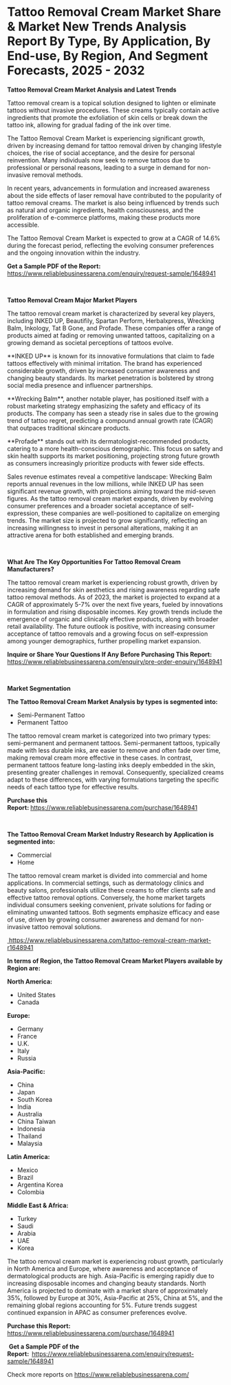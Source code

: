 <p><h1>Tattoo Removal Cream Market Share & Market New Trends Analysis Report By Type, By Application, By End-use, By Region, And Segment Forecasts, 2025 - 2032</h1></p><p><strong>Tattoo Removal Cream Market Analysis and Latest Trends</strong></p>
<p><p>Tattoo removal cream is a topical solution designed to lighten or eliminate tattoos without invasive procedures. These creams typically contain active ingredients that promote the exfoliation of skin cells or break down the tattoo ink, allowing for gradual fading of the ink over time. </p><p>The Tattoo Removal Cream Market is experiencing significant growth, driven by increasing demand for tattoo removal driven by changing lifestyle choices, the rise of social acceptance, and the desire for personal reinvention. Many individuals now seek to remove tattoos due to professional or personal reasons, leading to a surge in demand for non-invasive removal methods. </p><p>In recent years, advancements in formulation and increased awareness about the side effects of laser removal have contributed to the popularity of tattoo removal creams. The market is also being influenced by trends such as natural and organic ingredients, health consciousness, and the proliferation of e-commerce platforms, making these products more accessible. </p><p>The Tattoo Removal Cream Market is expected to grow at a CAGR of 14.6% during the forecast period, reflecting the evolving consumer preferences and the ongoing innovation within the industry.</p></p>
<p><strong>Get a Sample PDF of the Report:&nbsp;</strong> <a href="https://www.reliablebusinessarena.com/enquiry/request-sample/1648941?utm_campaign=2647&utm_medium=2&utm_source=Github&utm_content=ia&utm_term=04042025&utm_id=tattoo-removal-cream">https://www.reliablebusinessarena.com/enquiry/request-sample/1648941</a></p>
<p>&nbsp;</p>
<p><strong>Tattoo Removal Cream Major Market Players</strong></p>
<p><p>The tattoo removal cream market is characterized by several key players, including INKED UP, Beautifily, Spartan Perform, Herbalxpress, Wrecking Balm, Inkology, Tat B Gone, and Profade. These companies offer a range of products aimed at fading or removing unwanted tattoos, capitalizing on a growing demand as societal perceptions of tattoos evolve.</p><p>**INKED UP** is known for its innovative formulations that claim to fade tattoos effectively with minimal irritation. The brand has experienced considerable growth, driven by increased consumer awareness and changing beauty standards. Its market penetration is bolstered by strong social media presence and influencer partnerships.</p><p>**Wrecking Balm**, another notable player, has positioned itself with a robust marketing strategy emphasizing the safety and efficacy of its products. The company has seen a steady rise in sales due to the growing trend of tattoo regret, predicting a compound annual growth rate (CAGR) that outpaces traditional skincare products.</p><p>**Profade** stands out with its dermatologist-recommended products, catering to a more health-conscious demographic. This focus on safety and skin health supports its market positioning, projecting strong future growth as consumers increasingly prioritize products with fewer side effects.</p><p>Sales revenue estimates reveal a competitive landscape: Wrecking Balm reports annual revenues in the low millions, while INKED UP has seen significant revenue growth, with projections aiming toward the mid-seven figures. As the tattoo removal cream market expands, driven by evolving consumer preferences and a broader societal acceptance of self-expression, these companies are well-positioned to capitalize on emerging trends. The market size is projected to grow significantly, reflecting an increasing willingness to invest in personal alterations, making it an attractive arena for both established and emerging brands.</p></p>
<p>&nbsp;</p>
<p><strong>What Are The Key Opportunities For Tattoo Removal Cream Manufacturers?</strong></p>
<p><p>The tattoo removal cream market is experiencing robust growth, driven by increasing demand for skin aesthetics and rising awareness regarding safe tattoo removal methods. As of 2023, the market is projected to expand at a CAGR of approximately 5-7% over the next five years, fueled by innovations in formulation and rising disposable incomes. Key growth trends include the emergence of organic and clinically effective products, along with broader retail availability. The future outlook is positive, with increasing consumer acceptance of tattoo removals and a growing focus on self-expression among younger demographics, further propelling market expansion.</p></p>
<p><strong>Inquire or Share Your Questions If Any Before Purchasing This Report:</strong> <a href="https://www.reliablebusinessarena.com/enquiry/pre-order-enquiry/1648941?utm_campaign=2647&utm_medium=2&utm_source=Github&utm_content=ia&utm_term=04042025&utm_id=tattoo-removal-cream">https://www.reliablebusinessarena.com/enquiry/pre-order-enquiry/1648941</a></p>
<p>&nbsp;</p>
<p><strong>Market Segmentation</strong></p>
<p><strong>The Tattoo Removal Cream Market Analysis by types is segmented into:</strong></p>
<p><ul><li>Semi-Permanent Tattoo</li><li>Permanent Tattoo</li></ul></p>
<p><p>The tattoo removal cream market is categorized into two primary types: semi-permanent and permanent tattoos. Semi-permanent tattoos, typically made with less durable inks, are easier to remove and often fade over time, making removal cream more effective in these cases. In contrast, permanent tattoos feature long-lasting inks deeply embedded in the skin, presenting greater challenges in removal. Consequently, specialized creams adapt to these differences, with varying formulations targeting the specific needs of each tattoo type for effective results.</p></p>
<p><strong>Purchase this Report:&nbsp;</strong><a href="https://www.reliablebusinessarena.com/purchase/1648941?utm_campaign=2647&utm_medium=2&utm_source=Github&utm_content=ia&utm_term=04042025&utm_id=tattoo-removal-cream">https://www.reliablebusinessarena.com/purchase/1648941</a></p>
<p>&nbsp;</p>
<p><strong>The Tattoo Removal Cream Market Industry Research by Application is segmented into:</strong></p>
<p><ul><li>Commercial</li><li>Home</li></ul></p>
<p><p>The tattoo removal cream market is divided into commercial and home applications. In commercial settings, such as dermatology clinics and beauty salons, professionals utilize these creams to offer clients safe and effective tattoo removal options. Conversely, the home market targets individual consumers seeking convenient, private solutions for fading or eliminating unwanted tattoos. Both segments emphasize efficacy and ease of use, driven by growing consumer awareness and demand for non-invasive tattoo removal solutions.</p></p>
<p><a href="https://www.reliablebusinessarena.com/tattoo-removal-cream-market-r1648941?utm_campaign=2647&utm_medium=2&utm_source=Github&utm_content=ia&utm_term=04042025&utm_id=tattoo-removal-cream">&nbsp;https://www.reliablebusinessarena.com/tattoo-removal-cream-market-r1648941</a></p>
<p><strong>In terms of Region, the Tattoo Removal Cream Market Players available by Region are:</strong></p>
<p>
    <p> <strong> North America: </strong>
        <ul>
            <li>United States</li>
            <li>Canada</li>
        </ul>
        </p> 
    <p> <strong> Europe: </strong>
        <ul>
            <li>Germany</li>
            <li>France</li>
            <li>U.K.</li>
            <li>Italy</li>
            <li>Russia</li>
        </ul>
        </p> 
    <p> <strong> Asia-Pacific: </strong>
        <ul>
            <li>China</li>
            <li>Japan</li>
            <li>South Korea</li>
            <li>India</li>
            <li>Australia</li>
            <li>China Taiwan</li>
            <li>Indonesia</li>
            <li>Thailand</li>
            <li>Malaysia</li>
        </ul>
        </p> 
    <p> <strong> Latin America: </strong>
        <ul>
            <li>Mexico</li>
            <li>Brazil</li>
            <li>Argentina Korea</li>
            <li>Colombia</li>
        </ul>
        </p> 
    <p> <strong> Middle East & Africa: </strong>
        <ul>
            <li>Turkey</li>
            <li>Saudi</li>
            <li>Arabia</li>
            <li>UAE</li>
            <li>Korea</li>
        </ul>
    </p>
    </p>
<p><p>The tattoo removal cream market is experiencing robust growth, particularly in North America and Europe, where awareness and acceptance of dermatological products are high. Asia-Pacific is emerging rapidly due to increasing disposable incomes and changing beauty standards. North America is projected to dominate with a market share of approximately 35%, followed by Europe at 30%, Asia-Pacific at 25%, China at 5%, and the remaining global regions accounting for 5%. Future trends suggest continued expansion in APAC as consumer preferences evolve.</p></p>
<p><strong>Purchase this Report: </strong><a href="https://www.reliablebusinessarena.com/purchase/1648941?utm_campaign=2647&utm_medium=2&utm_source=Github&utm_content=ia&utm_term=04042025&utm_id=tattoo-removal-cream">https://www.reliablebusinessarena.com/purchase/1648941</a></p>
<p>&nbsp;<strong>Get a Sample PDF of the Report:&nbsp;&nbsp;</strong><a href="https://www.reliablebusinessarena.com/enquiry/request-sample/1648941?utm_campaign=2647&utm_medium=2&utm_source=Github&utm_content=ia&utm_term=04042025&utm_id=tattoo-removal-cream">https://www.reliablebusinessarena.com/enquiry/request-sample/1648941</a></p>
<p><strong></strong></p>
<p>Check more reports on <a href="https://www.reliablebusinessarena.com/?utm_campaign=2647&utm_medium=2&utm_source=Github&utm_content=ia&utm_term=04042025&utm_id=tattoo-removal-cream">https://www.reliablebusinessarena.com/</a></p>